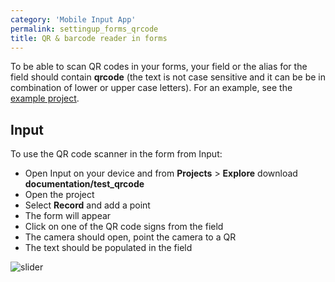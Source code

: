 ```yaml
---
category: 'Mobile Input App'
permalink: settingup_forms_qrcode
title: QR & barcode reader in forms
---
```


To be able to scan QR codes in your forms, your field or the alias for the field should contain **qrcode** (the text is not case sensitive and it can be be in combination of lower or upper case letters). For an example, see the [example project](https://public.cloudmergin.com/projects/documentation/test_qrcode/).

## Input

To use the QR code scanner in the form from Input:

- Open Input on your device and from **Projects** > **Explore** download **documentation/test_qrcode**
- Open the project
- Select **Record** and add a point
- The form will appear
- Click on one of the QR code signs from the field
- The camera should open, point the camera to a QR
- The text should be populated in the field

![slider](/images/input_forms_qrcode.jpg)

